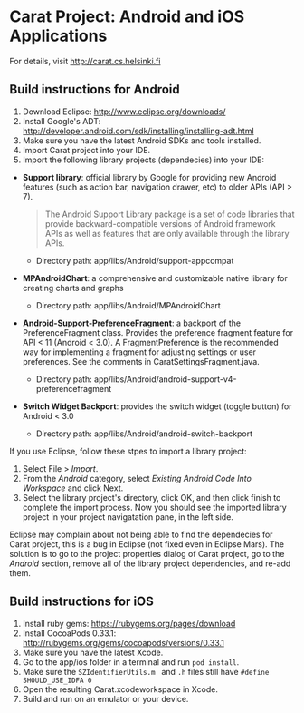 # Carat Project: Android and iOS Applications

For details, visit http://carat.cs.helsinki.fi

## Build instructions for Android

1. Download Eclipse: http://www.eclipse.org/downloads/
2. Install Google's ADT: http://developer.android.com/sdk/installing/installing-adt.html
3. Make sure you have the latest Android SDKs and tools installed.
4. Import Carat project into your IDE.
5. Import the following library projects (dependecies) into your IDE: 

* **Support library**: official library by Google for providing new Android features (such as action bar, navigation drawer, etc) to older APIs (API > 7).

    > The Android Support Library package is a set of code libraries that provide backward-compatible versions of Android framework APIs as well as features that are only available through the library APIs.
 
   * Directory path: app/libs/Android/support-appcompat

* **MPAndroidChart**: a comprehensive and customizable native library for creating charts and graphs
  * Directory path: app/libs/Android/MPAndroidChart

 
* **Android-Support-PreferenceFragment**: a backport of the PreferenceFragment class. Provides the preference fragment feature for API < 11 (Android < 3.0). A FragmentPreference is the recommended way for implementing a fragment for adjusting settings or user preferences. See the comments in CaratSettingsFragment.java.
  * Directory path: app/libs/Android/android-support-v4-preferencefragment

 
* **Switch Widget Backport**: provides the switch widget (toggle button) for Android < 3.0
  * Directory path: app/libs/Android/android-switch-backport


If you use Eclipse, follow these stpes to import a library project:

1. Select File > *Import*.
2. From the *Android* category, select *Existing Android Code Into Workspace* and click Next.
3. Select the library project's directory, click OK, and then click finish to complete the import process. Now you should see the imported library project in your project navigatation pane, in the left side.

Eclipse may complain about not being able to find the dependecies for Carat project, this is a bug in Eclipse (not fixed even in Eclipse Mars). The solution is to go to the project properties dialog of Carat project, go to the *Android* section, remove all of the library project dependencies, and re-add them.


## Build instructions for iOS

1. Install ruby gems: https://rubygems.org/pages/download
2. Install CocoaPods 0.33.1: http://rubygems.org/gems/cocoapods/versions/0.33.1
3. Make sure you have the latest Xcode.
4. Go to the app/ios folder in a terminal and run `pod install`.
5. Make sure the `SZIdentifierUtils.m ` and `.h` files still have `#define SHOULD_USE_IDFA 0`
6. Open the resulting Carat.xcodeworkspace in Xcode.
7. Build and run on an emulator or your device.
